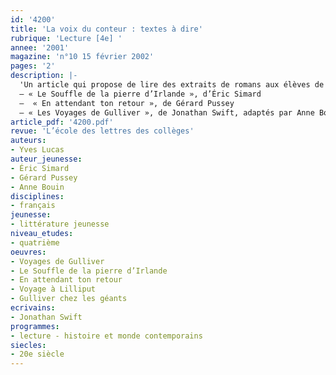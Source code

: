 ```yaml
---
id: '4200'
title: 'La voix du conteur : textes à dire'
rubrique: 'Lecture [4e] '
annee: '2001'
magazine: 'n°10 15 février 2002'
pages: '2'
description: |-
  'Un article qui propose de lire des extraits de romans aux élèves de quatrième.
  – « Le Souffle de la pierre d’Irlande », d’Éric Simard
  –  « En attendant ton retour », de Gérard Pussey
  – « Les Voyages de Gulliver », de Jonathan Swift, adaptés par Anne Bouin'
article_pdf: '4200.pdf'
revue: 'L’école des lettres des collèges'
auteurs:
- Yves Lucas
auteur_jeunesse:
- Éric Simard
- Gérard Pussey
- Anne Bouin
disciplines:
- français
jeunesse:
- littérature jeunesse
niveau_etudes:
- quatrième
oeuvres:
- Voyages de Gulliver
- Le Souffle de la pierre d’Irlande
- En attendant ton retour
- Voyage à Lilliput
- Gulliver chez les géants
ecrivains:
- Jonathan Swift
programmes:
- lecture - histoire et monde contemporains
siecles:
- 20e siècle
---
```

